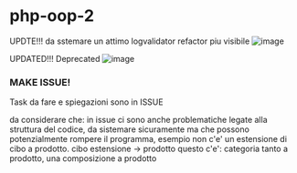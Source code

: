 # php-oop-2
UPDTE!!! da sstemare un attimo logvalidator refactor piu visibile
![image](https://github.com/user-attachments/assets/e98550de-1477-46d6-abaf-b60f47601ca8)





UPDATED!!! Deprecated
![image](https://github.com/user-attachments/assets/0b3b2f65-f71d-42b1-adb7-c3288cd6f179)


### MAKE ISSUE!
Task da fare e spiegazioni sono in ISSUE

da considerare che: 
in issue ci sono anche problematiche legate alla struttura del codice, da sistemare sicuramente ma che possono potenzialmente rompere il programma,
esempio non c'e' un estensione di cibo a prodotto. 
cibo estensione -> prodotto 
questo c'e':
categoria tanto a prodotto, una composizione a prodotto 




